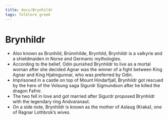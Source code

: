 ```yaml
---
title: docs/Brynhildr
tags: folklore greek
---
```


# Brynhildr
- Also known as Brunhild, Brünnhilde, Brynhild, Brynhildr is a valkyrie and a shieldmaiden in Norse and Germanic mythologies.
- According to the belief, Odin punished Brynhildr to live as a mortal woman after she decided Agnar was the winner of a fight between King Agnar and King Hjalmgunnar, who was preferred by Odin.
- Imprisoned in a castle on top of Mount Hindarfjall, Brynhildr got rescued by the hero of the Volsung saga Sigurdr Sigmundson after he killed the dragon Fafnir.
- The two fell in love and got married after Sigurdr proposed Brynhildr with the legendary ring Andvaranaut.
- On a side note, Brynhildr is known as the mother of Aslaug (Kraka), one of Ragnar Lothbrok’s wives.